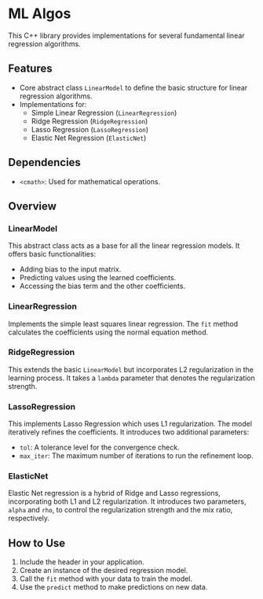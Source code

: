 # ML Algos

This C++ library provides implementations for several fundamental linear regression algorithms.

## Features

- Core abstract class `LinearModel` to define the basic structure for linear regression algorithms.
- Implementations for:
  - Simple Linear Regression (`LinearRegression`)
  - Ridge Regression (`RidgeRegression`)
  - Lasso Regression (`LassoRegression`)
  - Elastic Net Regression (`ElasticNet`)

## Dependencies

- `<cmath>`: Used for mathematical operations.

## Overview

### LinearModel

This abstract class acts as a base for all the linear regression models. It offers basic functionalities:
- Adding bias to the input matrix.
- Predicting values using the learned coefficients.
- Accessing the bias term and the other coefficients.

### LinearRegression

Implements the simple least squares linear regression. The `fit` method calculates the coefficients using the normal equation method.

### RidgeRegression

This extends the basic `LinearModel` but incorporates L2 regularization in the learning process. It takes a `lambda` parameter that denotes the regularization strength.

### LassoRegression

This implements Lasso Regression which uses L1 regularization. The model iteratively refines the coefficients. It introduces two additional parameters:
- `tol`: A tolerance level for the convergence check.
- `max_iter`: The maximum number of iterations to run the refinement loop.

### ElasticNet

Elastic Net regression is a hybrid of Ridge and Lasso regressions, incorporating both L1 and L2 regularization. It introduces two parameters, `alpha` and `rho`, to control the regularization strength and the mix ratio, respectively.

## How to Use

1. Include the header in your application.
2. Create an instance of the desired regression model.
3. Call the `fit` method with your data to train the model.
4. Use the `predict` method to make predictions on new data.

